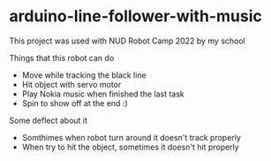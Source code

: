 # arduino-line-follower-with-music
This project was used with NUD Robot Camp 2022 by my school

Things that this robot can do
- Move while tracking the black line
- Hit object with servo motor
- Play Nokia music when finished the last task
- Spin to show off at the end :)

Some deflect about it
- Somthimes when robot turn around it doesn't track properly
- When try to hit the object, sometimes it doesn't hit properly
